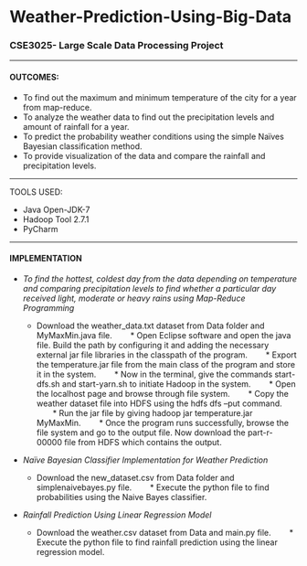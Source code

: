 # Weather-Prediction-Using-Big-Data
### CSE3025- Large Scale Data Processing Project 

---
#### OUTCOMES:

* To find out the maximum and minimum temperature of the city for a 
year from map-reduce.
* To analyze the weather data to find out the precipitation levels and 
amount of rainfall for a year.
* To predict the probability weather conditions using the simple Naïves 
Bayesian classification method.
* To provide visualization of the data and compare the rainfall and 
precipitation levels.

---
TOOLS USED:
* Java Open-JDK-7 
* Hadoop Tool 2.7.1
* PyCharm
---

#### IMPLEMENTATION
* *To find the hottest, coldest day from the data depending on temperature and comparing precipitation levels to find whether a particular day received light, moderate or heavy rains using Map-Reduce Programming*
  * Download the weather_data.txt dataset from Data folder and MyMaxMin.java file.
  * Open Eclipse software and open the java file. Build the path by configuring it and adding the necessary external jar file libraries in the classpath of the program.
  * Export the temperature.jar file from the main class of the program and store it in the system.
  * Now in the terminal, give the commands start-dfs.sh and start-yarn.sh to initiate Hadoop in the system.
  * Open the localhost page and browse through file system.
  * Copy the weather dataset file into HDFS using the hdfs dfs –put command.
  * Run the jar file by giving hadoop jar temperature.jar MyMaxMin.
  * Once the program runs successfully, browse the file system and go to the output file. Now download the part-r-00000 file from HDFS which contains the output.

* *Naïve Bayesian Classifier Implementation for Weather Prediction*
  * Download the new_dataset.csv from Data folder and simplenaivebayes.py file.
  * Execute the python file to find probabilities using the Naive Bayes classifier.
* *Rainfall Prediction Using Linear Regression Model*
  *  Download the weather.csv dataset from Data and main.py file.
  * Execute the python file to find rainfall prediction using the linear regression model.
